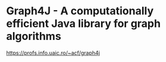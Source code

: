 # Graph4J - A computationally efficient Java library for graph algorithms
https://profs.info.uaic.ro/~acf/graph4j
